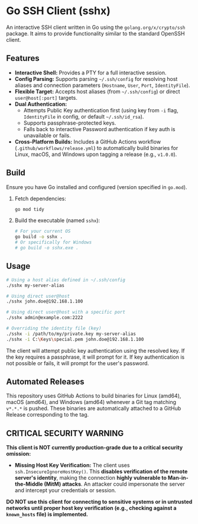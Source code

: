 # Go SSH Client (sshx)

An interactive SSH client written in Go using the `golang.org/x/crypto/ssh` package. It aims to provide functionality similar to the standard OpenSSH client.

## Features

*   **Interactive Shell:** Provides a PTY for a full interactive session.
*   **Config Parsing:** Supports parsing `~/.ssh/config` for resolving host aliases and connection parameters (`Hostname`, `User`, `Port`, `IdentityFile`).
*   **Flexible Target:** Accepts host aliases (from `~/.ssh/config`) or direct `user@host[:port]` targets.
*   **Dual Authentication:** 
    *   Attempts Public Key authentication first (using key from `-i` flag, `IdentityFile` in config, or default `~/.ssh/id_rsa`).
    *   Supports passphrase-protected keys.
    *   Falls back to interactive Password authentication if key auth is unavailable or fails.
*   **Cross-Platform Builds:** Includes a GitHub Actions workflow (`.github/workflows/release.yml`) to automatically build binaries for Linux, macOS, and Windows upon tagging a release (e.g., `v1.0.0`).

## Build

Ensure you have Go installed and configured (version specified in `go.mod`).

1.  Fetch dependencies:
    ```bash
    go mod tidy
    ```
2.  Build the executable (named `sshx`):
    ```bash
    # For your current OS
    go build -o sshx .
    # Or specifically for Windows
    # go build -o sshx.exe .
    ```

## Usage

```bash
# Using a host alias defined in ~/.ssh/config
./sshx my-server-alias

# Using direct user@host
./sshx john.doe@192.168.1.100

# Using direct user@host with a specific port
./sshx admin@example.com:2222

# Overriding the identity file (key)
./sshx -i /path/to/my/private.key my-server-alias
./sshx -i C:\Keys\special.pem john.doe@192.168.1.100 
```

The client will attempt public key authentication using the resolved key. If the key requires a passphrase, it will prompt for it. If key authentication is not possible or fails, it will prompt for the user's password.

## Automated Releases

This repository uses GitHub Actions to build binaries for Linux (amd64), macOS (amd64), and Windows (amd64) whenever a Git tag matching `v*.*.*` is pushed. These binaries are automatically attached to a GitHub Release corresponding to the tag.

## CRITICAL SECURITY WARNING

**This client is NOT currently production-grade due to a critical security omission:**

*   **Missing Host Key Verification:** The client uses `ssh.InsecureIgnoreHostKey()`. This **disables verification of the remote server's identity**, making the connection **highly vulnerable to Man-in-the-Middle (MitM) attacks**. An attacker could impersonate the server and intercept your credentials or session.

**DO NOT use this client for connecting to sensitive systems or in untrusted networks until proper host key verification (e.g., checking against a `known_hosts` file) is implemented.** 
